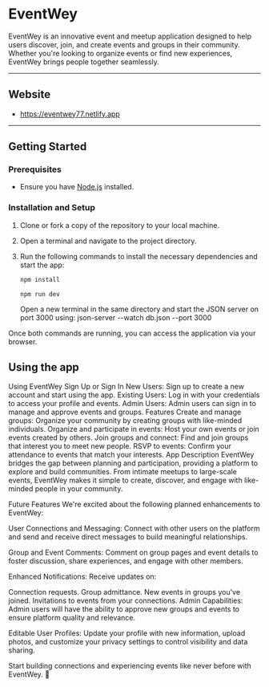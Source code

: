 # EventWey

EventWey is an innovative event and meetup application designed to help users discover, join, and create events and groups in their community. Whether you're looking to organize events or find new experiences, EventWey brings people together seamlessly.

---

## Website

- https://eventwey77.netlify.app

---

## Getting Started

### Prerequisites

- Ensure you have [Node.js](https://nodejs.org/) installed.

### Installation and Setup

1. Clone or fork a copy of the repository to your local machine.

2. Open a terminal and navigate to the project directory.

3. Run the following commands to install the necessary dependencies and start the app:

   ```bash
   npm install
   ```

   ```bash
   npm run dev
   ```

   Open a new terminal in the same directory and start the JSON server on port 3000 using:
   json-server --watch db.json --port 3000

Once both commands are running, you can access the application via your browser.

## Using the app

Using EventWey
Sign Up or Sign In
New Users: Sign up to create a new account and start using the app.
Existing Users: Log in with your credentials to access your profile and events.
Admin Users: Admin users can sign in to manage and approve events and groups.
Features
Create and manage groups: Organize your community by creating groups with like-minded individuals.
Organize and participate in events: Host your own events or join events created by others.
Join groups and connect: Find and join groups that interest you to meet new people.
RSVP to events: Confirm your attendance to events that match your interests.
App Description
EventWey bridges the gap between planning and participation, providing a platform to explore and build communities. From intimate meetups to large-scale events, EventWey makes it simple to create, discover, and engage with like-minded people in your community.

Future Features
We're excited about the following planned enhancements to EventWey:

User Connections and Messaging:
Connect with other users on the platform and send and receive direct messages to build meaningful relationships.

Group and Event Comments:
Comment on group pages and event details to foster discussion, share experiences, and engage with other members.

Enhanced Notifications:
Receive updates on:

Connection requests.
Group admittance.
New events in groups you've joined.
Invitations to events from your connections.
Admin Capabilities:
Admin users will have the ability to approve new groups and events to ensure platform quality and relevance.

Editable User Profiles:
Update your profile with new information, upload photos, and customize your privacy settings to control visibility and data sharing.

Start building connections and experiencing events like never before with EventWey. 🚀
